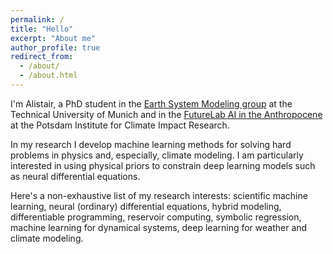 ```yaml
---
permalink: /
title: "Hello"
excerpt: "About me"
author_profile: true
redirect_from: 
  - /about/
  - /about.html
---
```


I'm Alistair, a PhD student in the [Earth System Modeling group](https://www.asg.ed.tum.de/en/esm/home/) at the Technical University of Munich and in the [FutureLab AI in the Anthropocene](https://www.pik-potsdam.de/en/institute/futurelabs/artificial-intelligence-in-the-anthropocene/) at the Potsdam Institute for Climate Impact Research.

In my research I develop machine learning methods for solving hard problems in physics and, especially, climate modeling.
I am particularly interested in using physical priors to constrain deep learning models such as neural differential equations.

Here's a non-exhaustive list of my research interests: scientific machine learning, neural (ordinary) differential equations, hybrid modeling, differentiable programming, reservoir computing, symbolic regression, machine learning for dynamical systems, deep learning for weather and climate modeling.